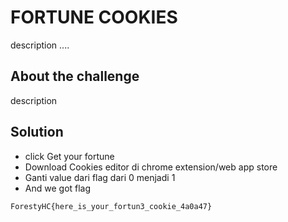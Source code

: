 # **FORTUNE COOKIES**
description ....
## **About the challenge**
description
## **Solution**
- click Get your fortune 
- Download Cookies editor di chrome extension/web app store
- Ganti value dari flag dari 0 menjadi 1
- And we got flag
```
ForestyHC{here_is_your_fortun3_cookie_4a0a47}
```
